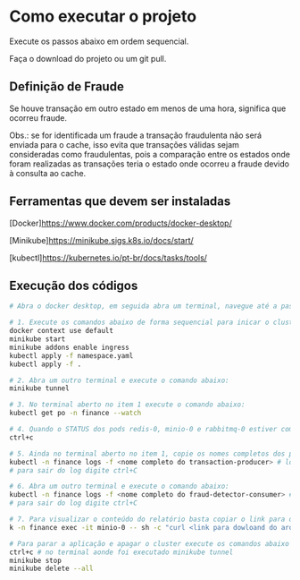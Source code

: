 # Como executar o projeto
Execute os passos abaixo em ordem sequencial.

Faça o download do projeto ou um git pull.

## Definição de Fraude
Se houve transação em outro estado em menos de uma hora, significa que ocorreu fraude.

Obs.: se for identificada um fraude a transação fraudulenta não será enviada para o cache, isso evita que transações válidas sejam consideradas como fraudulentas, pois a comparação entre os estados onde foram realizadas as transações teria o estado onde ocorreu a fraude devido à consulta ao cache.


## Ferramentas que devem ser instaladas
[Docker]https://www.docker.com/products/docker-desktop/

[Minikube]https://minikube.sigs.k8s.io/docs/start/

[kubectl]https://kubernetes.io/pt-br/docs/tasks/tools/

## Execução dos códigos

```BASH
# Abra o docker desktop, em seguida abra um terminal, navegue até a pasta onde foi realizado o dowloand do projeto.

# 1. Execute os comandos abaixo de forma sequencial para inicar o cluster, habilitar o ingress do minikube e aplicar os recursos no cluster:
docker context use default
minikube start
minikube addons enable ingress
kubectl apply -f namespace.yaml
kubectl apply -f .

# 2. Abra um outro terminal e execute o comando abaixo:
minikube tunnel

# 3. No terminal aberto no item 1 execute o comando abaixo:
kubectl get po -n finance --watch

# 4. Quando o STATUS dos pods redis-0, minio-0 e rabbitmq-0 estiver como running execute o comando abaixo:
ctrl+c

# 5. Ainda no terminal aberto no item 1, copie os nomes completos dos pods fraud-detector-consumer e transaction-producer (resultado do comando anterior) e execute os comandos abaixo:
kubectl -n finance logs -f <nome completo do transaction-producer> # logs das transações efetuadas (pode demorar alguns segundos para aparecer algo, basta esperar)
# para sair do log digite ctrl+C

# 6. Abra um outro terminal e execute o comando abaixo:
kubectl -n finance logs -f <nome completo do fraud-detector-consumer> # logs das transações fraudulentas (pode demorar alguns segundos para aparecer algo, basta esperar)
# para sair do log digite ctrl+C

# 7. Para visualizar o conteúdo do relatório basta copiar o link para dowloand do arquivo desejado e executar os comandos abaixo:
k -n finance exec -it minio-0 -- sh -c "curl <link para dowloand do arquivo desejado>"

# Para parar a aplicação e apagar o cluster execute os comandos abaixo de forma sequencial:
ctrl+c # no terminal aonde foi executado minikube tunnel
minikube stop
minikube delete --all

```
